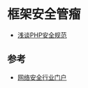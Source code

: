 # 框架安全管瘤


- [浅谈PHP安全规范](https://www.freebuf.com/articles/web/184567.html)


## 参考

- [网络安全行业门户](https://www.freebuf.com/)